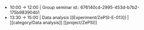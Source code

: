 - 10:00 -> 12:00 | Group seminar
  id:: 676140cd-2995-453d-b7b2-175b983904b1
- 13:30 -> 15:00 | Data analysis [[Experiment/ZePSI-E-013]] | [[category/Data analysis]] [[project/ZePSI]]